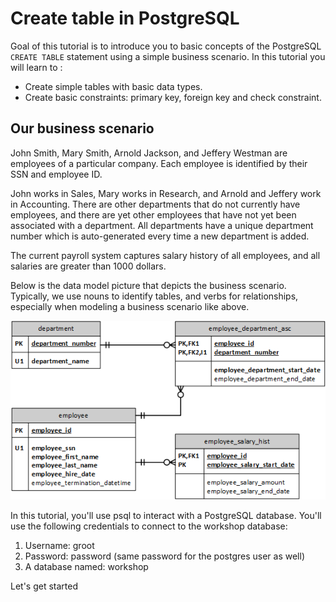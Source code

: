 # Create table in PostgreSQL

Goal of this tutorial is to introduce you to basic concepts of the PostgreSQL `CREATE TABLE` statement using a simple business scenario. In this tutorial you will learn to :

- Create simple tables with basic data types.
- Create basic constraints: primary key, foreign key and check constraint.

## Our business scenario

John Smith, Mary Smith, Arnold Jackson, and Jeffery Westman are employees of a particular company. Each employee is identified by their SSN and employee ID. 

John works in Sales, Mary works in Research, and Arnold and Jeffery work in Accounting. There are other departments that do not currently have employees, and there are yet other employees that have not yet been associated with a department. All departments have a unique department number which is auto-generated every time a new department is added.

The current payroll system captures salary history of all employees, and all salaries are greater than 1000 dollars.

Below is the data model picture that depicts the business scenario. Typically, we use nouns to identify tables, and verbs for relationships, especially when modeling a business scenario like above.


![Data_model](assets/Basicteabletutorial.png)


In this tutorial, you'll use psql to interact with a PostgreSQL database.  You'll use the following credentials to connect to the workshop database:

1. Username: groot
1. Password: password (same password for the postgres user as well)
1. A database named: workshop

 Let's get started
